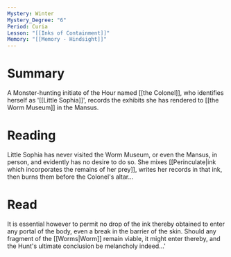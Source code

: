 ```yaml
---
Mystery: Winter
Mystery_Degree: "6"
Period: Curia
Lesson: "[[Inks of Containment]]"
Memory: "[[Memory - Hindsight]]"
---
```

# Summary
A Monster-hunting initiate of the Hour named [[the Colonel]], who identifies herself as '[[Little Sophia]]', records the exhibits she has rendered to [[the Worm Museum]] in the Mansus.
# Reading
Little Sophia has never visited the Worm Museum, or even the Mansus, in person, and evidently has no desire to do so. She mixes [[Perinculate|ink which incorporates the remains of her prey]], writes her records in that ink, then burns them before the Colonel's altar…
# Read
It is essential however to permit no drop of the ink thereby obtained to enter any portal of the body, even a break in the barrier of the skin. Should any fragment of the [[Worms|Worm]] remain viable, it might enter thereby, and the Hunt's ultimate conclusion be melancholy indeed...'
